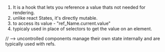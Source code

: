 <!-- useRef Hook-->

1. It is a hook that lets you reference a value thats not needed for rendering.
2. unlike react States, it's directly mutable.
3. to access its value - "ref_Name.current.value"
4. typicaly used in place of selectors to get the value on an element.
<!-- uncontrolled components -->

// --> uncontrolled components manage their own state internally and are typically used with refs.
